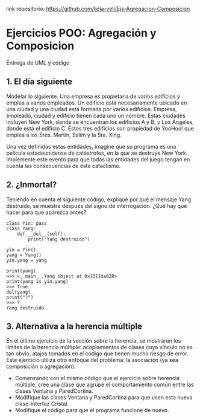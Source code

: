 link repositorio: https://github.com/lidia-veli/Ejs-Agregacion-Composicion

# Ejercicios POO: Agregación y Composicion
Entrega de UML y código

## 1. El día siguiente
Modelar lo siguiente. Una empresa es propietaria de varios edificios y emplea a varios empleados. Un edificio está necesariamente ubicado en una ciudad y una ciudad está formada por varios edificios. Empresa, empleado, ciudad y edificio tienen cada uno un nombre. Estas ciudades incluyen New York, donde se encuentran los edificios A y B, y Los Ángeles, donde está el edificio C. Estos tres edificios son propiedad de YooHoo! que emplea a los Sres. Martin, Salim y la Sra. Xing.

Una vez definidas estas entidades, imagine que su programa es una película estadounidense de catástrofes, en la que se destruye New York. Implemente este evento para que todas las entidades del juego tengan en cuenta las consecuencias de este cataclismo.


## 2. ¿Inmortal?
Teniendo en cuenta el siguiente código, explique por qué el mensaje Yang destruido, se muestra después del signo de interrogación. ¿Qué hay que hacer para que aparezca antes?
```
class Yin: pass 
class Yang: 
    def __del__(self): 
        print("Yang destruido") 
 
yin = Yin() 
yang = Yang() 
yin.yang = yang 
 
print(yang) 
>>> <__main__.Yang object at 0x1011da828> 
print(yang is yin.yang) 
>>> True 
del(yang) 
print("?") 
>>> ? 
Yang destruido
```


## 3. Alternativa a la herencia múltiple
En el último ejercicio de la sección sobre la herencia, se mostraron los límites de la herencia múltiple: acoplamientos de clases cuyo vínculo no es tan obvio, atajos tomados en el código que tienen mucho riesgo de error. Este ejercicio utiliza otro enfoque del problema: la asociación (ya sea composición o agregación). 

- Comenzando con el mismo código que el ejercicio sobre herencia múltiple, cree una clase que agrupe el comportamiento común entre las clases Ventana y ParedCortina.  
- Modifique las clases Ventana y ParedCortina para que usen esta nueva clase-interfaz Cristal.  
- Modifique el código para que el programa funcione de nuevo.  
